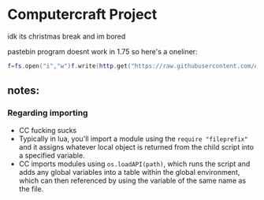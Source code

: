 # Computercraft Project

idk its christmas break and im bored

pastebin program doesnt work in 1.75 so here's a oneliner:
```lua
f=fs.open("i","w")f.write(http.get("https://raw.githubusercontent.com/Azure-Agst/cc-lua/main/enroll.lua").readAll())f.flush()f.close()dofile("i")fs.delete("i")exit()
```

## notes:

### Regarding importing

- CC fucking sucks
- Typically in lua, you'll import a module using the `require "fileprefix"` and it assigns whatever local object is returned from the child script into a specified variable.
- CC imports modules using `os.loadAPI(path)`, which runs the script and adds any global variables into a table within the global environment, which can then referenced by using the variable of the same name as the file.